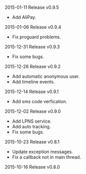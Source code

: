 2015-01-11  Release v0.9.5
- Add AliPay.

2015-01-06  Release v0.9.4
- Fix proguard problems.

2015-12-31  Release v0.9.3
- Fix some bugs.

2015-12-28  Release v0.9.2
- Add automatic anonymous user.
- Add timeline events.

2015-12-14  Release v0.9.1
- Add sms code verfication.

2015-12-02  Release v0.9.0
- Add LPNS service.
- Add auto tracking.
- Fix some bugs.

2015-10-23  Release v0.8.1
- Update exception messages.
- Fix a callback not in main thread.

2015-10-16  Release v0.8.0
